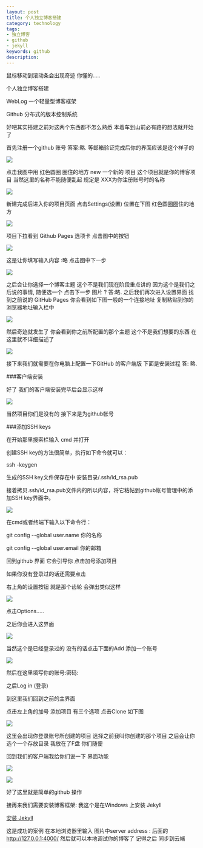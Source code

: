 ```yaml
---
layout: post
title: 个人独立博客搭建
category: technology
tags:
- 独立博客
- github
- jekyll
keywords: github
description: 
---
```

鼠标移动到滚动条会出现奇迹 你懂的.....

个人独立博客搭建

WebLog 一个轻量型博客框架

Github  分布式的版本控制系统

好吧其实搭建之前对这两个东西都不怎么熟悉
本着车到山前必有路的想法就开始了

首先注册一个github 账号  答案:略.
等邮箱验证完成后你的界面应该是这个样子的

![](\assets\img\blog_img\a.png)

 
点击我图中用 红色圆圈 圈住的地方 new 一个新的 项目 这个项目就是你的博客项目
当然这里的名称不能随便乱起 规定是 XXX为你注册账号时的名称

![](\assets\img\blog_img\b.png)
 
新建完成后进入你的项目页面 点击Settings(设置) 位置在下图 红色圆圈圈住的地方 

![](\assets\img\blog_img\c.png)
 
项目下拉看到 Github Pages 选项卡 点击图中的按钮 

 ![](\assets\img\blog_img\d.png)
 
这是让你填写输入内容 :略 
点击图中下一步

 ![](\assets\img\blog_img\e.png)
 
之后会让你选择一个博客主题 这个不是我们现在阶段重点讲的 
因为这个是我们之后说的事情, 随便选一个 点击下一步
图片 ? 
答:略.
之后我们再次进入设置界面 找到之前说的 GitHub Pages 你会看到如下图一般的一个连接地址 复制粘贴到你的浏览器地址输入栏中
 
 ![](\assets\img\blog_img\f.png)
 
然后奇迹就发生了 你会看到你之前所配置的那个主题 这个不是我们想要的东西 在这里就不详细描述了 
 
![](\assets\img\blog_img\j.png)

接下来我们就需要在你电脑上配置一下GitHub 的客户端版 下面是安装过程
答: 略.

###客户端安装

好了 我们的客户端安装完毕后会显示这样

![](\assets\img\blog_img\h.png)


当然项目你们是没有的 
接下来是为github帐号

###添加SSH keys

在开始那里搜索栏输入 cmd 并打开

创建SSH key的方法很简单，执行如下命令就可以：

ssh -keygen

生成的SSH key文件保存在中 安装目录/.ssh/id_rsa.pub

接着拷贝.ssh/id_rsa.pub文件内的所以内容，将它粘帖到github帐号管理中的添加SSH key界面中。
 
  ![](\assets\img\blog_img\i.png)

在cmd或者终端下输入以下命令行：

git config --global user.name 你的名称

git config --global user.email 你的邮箱



回到github 界面
它会引导你 点击加号添加项目 

如果你没有登录过的话还需要点击

右上角的设置按钮 就是那个齿轮 会弹出类似这样

 ![](\assets\img\blog_img\g.png)
 
点击Options…..

之后你会进入这界面

 ![](\assets\img\blog_img\k.png)
 
当然这个是已经登录过的 没有的话点击下面的Add 添加一个账号

 ![](\assets\img\blog_img\l.png)
 
然后在这里填写你的账号:密码:
  
之后Log in (登录)



到这里我们回到之前的主界面 


点击左上角的加号 添加项目 有三个选项 点击Clone 如下图

  ![](\assets\img\blog_img\m.png)
  
这里会出现你登录账号所创建的项目  选择之前我叫你创建的那个项目 之后会让你选个一个存放目录 我放在了F盘 你们随便

回到我们的客户端我给你们说一下 界面功能
 
 ![](\assets\img\blog_img\n.png)
 
 ![](\assets\img\blog_img\o.png)
 
好了这里就是简单的github 操作 

接再来我们需要安装博客框架: 
我这个是在Windows 上安装 Jekyll

<!--

###安装 Ruby

前往 [这里](http://rubyinstaller.org/downloads/)

 ![](\assets\img\blog_img\p.png)
 
去下载 对应系统下的ruby 文件 以及对应的系统DevKit 安装包。 例如，DevKit-mingw64-64-4.7.2-20130224-1432-sfx.exe      适用于64位 Windows 系统上的 
Ruby 2.2.1 x64。
然后安装 Ruby 

将鼠标移动到之前下载好的Ruby包上

快速点击两下你鼠标的左键

O(∩_∩)O哈哈~

 ![](\assets\img\blog_img\q.png)
 
下一步到这个按钮时要小心一些 官方文档中说不要使用带有空格的文件夹 这里
我安装了一次结果不行 我选的默认路径 结果还是找不到 于是我就残暴的选择了
C:\Ruby 这样的一个路径 建议大家也这么做 之后点击Add…your PAHT 意思是安装过程中自动帮你把 Ruby 添加到环境变量中去 



然后就是下一步
 


安装成功之后 在开始那里搜索栏输入 cmd 并打开
 输入 ruby –v 查看是否安装成功 
输出  ruby 2.2.1p85 (2015-02-26 revision 49769) [x64-mingw32] 
则安装成功

接下来

###安装DevKit

就是之前叫你下载ruby 时所下载的DevKit文件 
没有则返回去下载当前系统版本的DevKit文件
运行安装包并解压缩至某文件夹，如 C:\DevKit
重新打开cmd
输入
cd “C:\DevKit”
ruby dk.rb init
notepad config.yml

和我这样加入 - :\Ruby 路径 记得要有 ”-” 

![](\assets\img\blog_img\r.png)


然后保存退出
在cmd 里输出 

ruby dk.rb review 
ruby dk.rb install
这两句代码的意思是 
审查 和 安装。

###安装 Jekyll

为保证gem 已经安装
在cmd 里输入

gem –v

如图所示

![](\assets\img\blog_img\s.png)
  
然后就是安装jekyll 继续输入

gem install jekyll


###下载jekyll  主题 

[Google一下](https://www.google.com/?gws_rd=ssl#q=jekyll+%E4%B8%BB%E9%A2%98) 一大堆
随便下 一般都是这个格式 如下图:
 

![](\assets\img\blog_img\y.png)
 
我目前这个是使用3-Jekyll 的一个延伸版本


[jekyll Themes](http://jekyllthemes.org/)
这个网站也有很多主题 你可以下载 当然也可以用我现在这个

下载好后 解压缩 到你的github 项目目录下 如图我这个


![](\assets\img\blog_img\u.png)
 
如果想要使用这个主题的话需要更改一些参数
1.删除.gitignore   .git 
2.更改 _config.yml 

![](\assets\img\blog_img\x.png)

更改后就可以粘贴了

粘贴前记得删除你之前项目里的文件

同步到云端 然后 输入你之前的那个地址 类似这
 
![](\assets\img\blog_img\v.png)

之后是本地更改和调试blog
进入你jekyll工程所在的目录 jekyll server 启动服务 

![](\assets\img\blog_img\w.png)

-->
[安装 Jekyll ](http://blog.csdn.net/kong5090041/article/details/38408211)

这是成功的案例 在本地浏览器里输入 图片中server address : 后面的 http://127.0.0.1:4000/
然后就可以本地调试你的博客了 记得之后 同步到云端


























